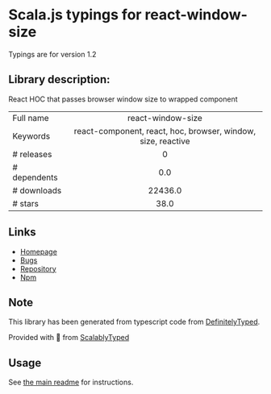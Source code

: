 
# Scala.js typings for react-window-size

Typings are for version 1.2

## Library description:
React HOC that passes browser window size to wrapped component

|                    |                 |
| ------------------ | :-------------: |
| Full name          | react-window-size |
| Keywords           | react-component, react, hoc, browser, window, size, reactive |
| # releases         | 0 |
| # dependents       | 0.0 |
| # downloads        | 22436.0 |
| # stars            | 38.0 |

## Links
- [Homepage](https://github.com/finnfiddle/react-window-size)
- [Bugs](https://github.com/finnfiddle/react-window-size/issues)
- [Repository](https://github.com/finnfiddle/react-window-size)
- [Npm](https://www.npmjs.com/package/react-window-size)
    


## Note
This library has been generated from typescript code from [DefinitelyTyped](https://definitelytyped.org).

Provided with :purple_heart: from [ScalablyTyped](https://github.com/oyvindberg/ScalablyTyped)

## Usage
See [the main readme](../../readme.md) for instructions.



